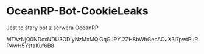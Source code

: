 # OceanRP-Bot-CookieLeaks

Jest to stary bot z serwera OceanRP

MTAzNjQ0NDcxNDU3ODIyNzMxMQ.GqGJPY.2ZH8bWhGecAOJX3i7pwtPuRP4wH5YstaKuf6B8
